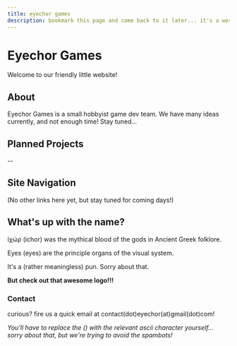 ```yaml
---
title: eyechor games
description: bookmark this page and come back to it later... it's a work-in-progress ;) 
---
```

# Eyechor Games
Welcome to our friendly little website!
## About
Eyechor Games is a small hobbyist game dev team. We have many ideas currently, and not enough time! Stay tuned...

## Planned Projects
--

## Site Navigation
(No other links here yet, but stay tuned for coming days!)

## What's up with the name?
ἰχώρ (ichor) was the mythical blood of the gods in Ancient Greek folklore.

Eyes (eyes) are the principle organs of the visual system.


It's a (rather meaningless) pun. Sorry about that.

**But check out that awesome logo!!!**

### Contact
curious? fire us a quick email at contact(dot)eyechor(at)gmail(dot)com! 

*You'll have to replace the () with the relevant ascii character yourself... sorry about that, but we're trying to avoid the spambots!*
